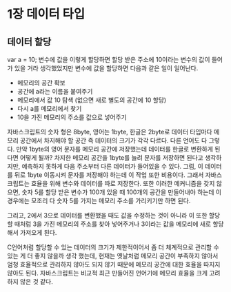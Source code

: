 # 1장 데이터 타입

## 데이터 할당 

var a = 10;
변수에 값을 이렇게 할당하면 할당 받은 주소에 10이라는 변수의 값이 들어가 있을 거라 생각했었지만 변수에 값을 할당하면 다음과 같은 일이 일어난다.

- 메모리의 공간 확보
- 공간에 a라는 이름을 붙여주기
- 메모리에서 값 10 탐색 (없으면 새로 별도의 공간에 10 할당)
- 다시 a를 메모리에서 찾기
- 10을 가진 메모리의 주소를 값으로 넣어주기

자바스크립트의 숫자 형은 8byte, 영어는 1byte, 한글은 2byte로 데이터 타입마다 메모리 공간에서 차지해야 할 공간 즉 데이터의 크기가 각각 다르다. 다른 언어도 다 그렇다. 만약 1byte의 영어 문자를 메모리 공간에 저장했는데 데이터를 한글로 변환하게 된다면 어떻게 될까? 차지한 메모리 공간을 1byte를 늘려 문자를 저장하면 된다고 생각하지만, 예측하지 못하게 다음 주소부터 다른 데이터가 들어있을 수 있다. 그럼, 이 데이터를 뒤로 1byte 이동시켜 문자를 저장해야 하는데 이 작업 또한 비용이다. 그래서 자바스크립트는 효율을 위해 변수와 데이터를 따로 저장한다. 또한 이러한 메커니즘을 갖지 않으면, 숫자 5를 할당 받은 변수가 100개 있을 때 100개의 공간을 만들어내야 하는데 이 경우에는 모조리 다 숫자 5를 가지는 메모리 주소를 가리키기만 하면 된다.

그리고, 2에서 3으로 데이터를 변환했을 때도 값을 수정하는 것이 아니라 이 또한 할당할 때처럼 3을 가진 메모리의 주소를 찾아 넣어주거나 3이라는 값을 메모리에 새로 할당해서 가져오게 된다.

C언어처럼 할당할 수 있는 데이터의 크기가 제한적이어서 좀 더 체계적으로 관리할 수 있는 게 더 좋지 않을까 생각 했는데, 현재는 옛날처럼 메모리 공간이 부족하지 않아서 엄청 효율적으로 관리하지 않아도 되지 않기 때문에 메모리 공간에 대한 효율을 따지지 않아도 된다. 자바스크립트는 비교적 최근 만들어진 언어기에 메모리 효율을 크게 고려하지 않은 것 같다.

